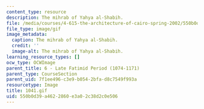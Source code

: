 ```yaml
---
content_type: resource
description: The mihrab of Yahya al-Shabih.
file: /media/courses/4-615-the-architecture-of-cairo-spring-2002/550b0d39a4622860e3a02c38d2c0e506_1041.gif
file_type: image/gif
image_metadata:
  caption: The mihrab of Yahya al-Shabih.
  credit: ''
  image-alt: The mihrab of Yahya al-Shabih.
learning_resource_types: []
ocw_type: OCWImage
parent_title: 6 - Late Fatimid Period (1074-1171)
parent_type: CourseSection
parent_uid: 7f1ee496-c3e9-b054-2bfa-d8c7549f993a
resourcetype: Image
title: 1041.gif
uid: 550b0d39-a462-2860-e3a0-2c38d2c0e506
---
```

